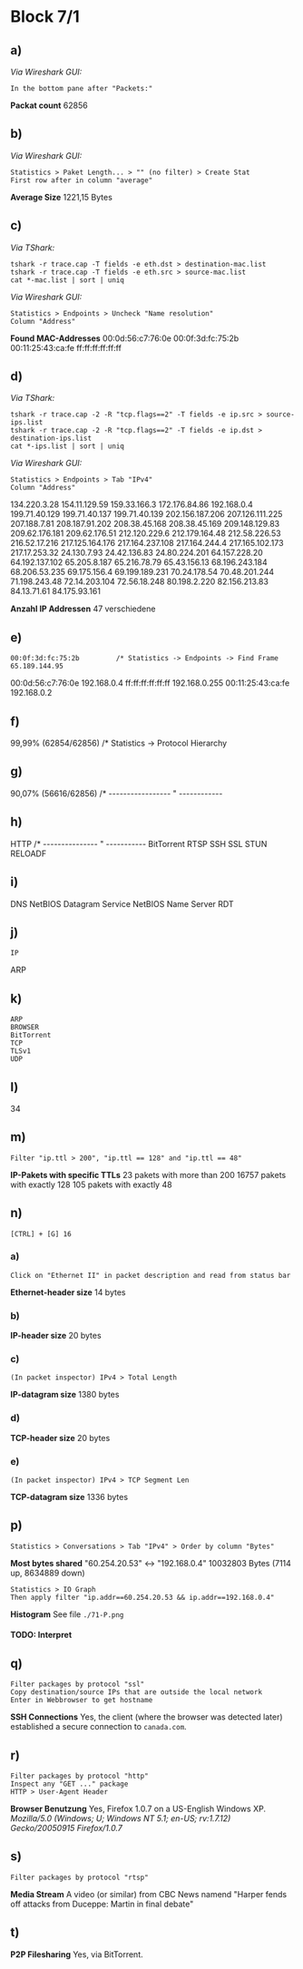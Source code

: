 # Block 7/1

## a)

_Via Wireshark GUI:_

	In the bottom pane after "Packets:"

**Packat count**
62856

## b)

_Via Wireshark GUI:_

	Statistics > Paket Length... > "" (no filter) > Create Stat 
	First row after in column "average"

**Average Size**
1221,15 Bytes

## c)

_Via TShark:_

	tshark -r trace.cap -T fields -e eth.dst > destination-mac.list
	tshark -r trace.cap -T fields -e eth.src > source-mac.list
	cat *-mac.list | sort | uniq
	
_Via Wireshark GUI:_
	
	Statistics > Endpoints > Uncheck "Name resolution"
	Column "Address"
	
**Found MAC-Addresses**	
00:0d:56:c7:76:0e
00:0f:3d:fc:75:2b
00:11:25:43:ca:fe
ff:ff:ff:ff:ff:ff	

## d)

_Via TShark:_

	tshark -r trace.cap -2 -R "tcp.flags==2" -T fields -e ip.src > source-ips.list
	tshark -r trace.cap -2 -R "tcp.flags==2" -T fields -e ip.dst > destination-ips.list
    cat *-ips.list | sort | uniq
    
_Via Wireshark GUI:_
	
	Statistics > Endpoints > Tab "IPv4"
	Column "Address"

134.220.3.28
154.11.129.59
159.33.166.3
172.176.84.86
192.168.0.4
199.71.40.129
199.71.40.137
199.71.40.139
202.156.187.206
207.126.111.225
207.188.7.81
208.187.91.202
208.38.45.168
208.38.45.169
209.148.129.83
209.62.176.181
209.62.176.51
212.120.229.6
212.179.164.48
212.58.226.53
216.52.17.216
217.125.164.176
217.164.237.108
217.164.244.4
217.165.102.173
217.17.253.32
24.130.7.93
24.42.136.83
24.80.224.201
64.157.228.20
64.192.137.102
65.205.8.187
65.216.78.79
65.43.156.13
68.196.243.184
68.206.53.235
69.175.156.4
69.199.189.231
70.24.178.54
70.48.201.244
71.198.243.48
72.14.203.104
72.56.18.248
80.198.2.220
82.156.213.83
84.13.71.61
84.175.93.161

**Anzahl IP Addressen**
47 verschiedene

## e) 

	00:0f:3d:fc:75:2b         /* Statistics -> Endpoints -> Find Frame
    65.189.144.95
   00:0d:56:c7:76:0e
    192.168.0.4
   ff:ff:ff:ff:ff:ff
    192.168.0.255
   00:11:25:43:ca:fe
    192.168.0.2

## f) 

99,99% (62854/62856)      /* Statistics -> Protocol Hierarchy

## g)

 90,07% (56616/62856)      /* ----------------- " ------------

## h) 

   HTTP                      /* --------------- " -----------
   BitTorrent
   RTSP
   SSH
   SSL
   STUN
   RELOADF
   
## i) 

   DNS
   NetBIOS Datagram Service
   NetBIOS Name Server
   RDT

## j) 

	IP
   ARP

## k)
	ARP
	BROWSER
	BitTorrent
	TCP
	TLSv1
	UDP

## l)  
   34

## m)

	Filter "ip.ttl > 200", "ip.ttl == 128" and "ip.ttl == 48"
	
**IP-Pakets with specific TTLs**
23 pakets with more than 200
16757 pakets with exactly 128
105 pakets with exactly 48

## n)

	[CTRL] + [G] 16
		
### a)

	Click on "Ethernet II" in packet description and read from status bar
	
**Ethernet-header size**
14 bytes

### b)

**IP-header size**
20 bytes

### c)

	(In packet inspector) IPv4 > Total Length

**IP-datagram size**
1380 bytes

### d)

**TCP-header size**
20 bytes

### e)

	(In packet inspector) IPv4 > TCP Segment Len
	
**TCP-datagram size**
1336 bytes

## p)

	Statistics > Conversations > Tab "IPv4" > Order by column "Bytes"
	
**Most bytes shared**
"60.254.20.53" <-> "192.168.0.4" 
10032803 Bytes (7114 up, 8634889 down)

	Statistics > IO Graph
	Then apply filter "ip.addr==60.254.20.53 && ip.addr==192.168.0.4"

**Histogram**
See file `./71-P.png`

#### TODO: Interpret


## q)

	Filter packages by protocol "ssl"
	Copy destination/source IPs that are outside the local network
	Enter in Webbrowser to get hostname
	
**SSH Connections**
Yes, the client (where the browser was detected later) established a secure connection to `canada.com`.

## r)

	Filter packages by protocol "http"
	Inspect any "GET ..." package
	HTTP > User-Agent Header

**Browser Benutzung**
Yes, Firefox 1.0.7 on a US-English Windows XP.
_Mozilla/5.0 (Windows; U; Windows NT 5.1; en-US; rv:1.7.12) Gecko/20050915 Firefox/1.0.7_

## s)

    Filter packages by protocol "rtsp"
	
**Media Stream**
A video (or similar) from CBC News namend "Harper fends off attacks from Duceppe: Martin in final debate"

## t)

**P2P Filesharing**
Yes, via BitTorrent.







